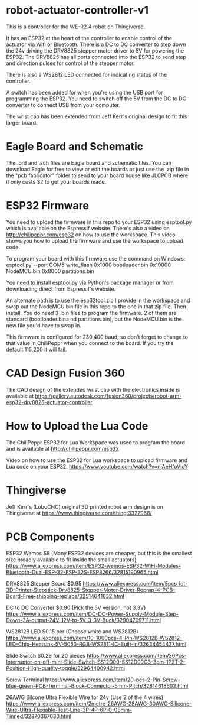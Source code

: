 # robot-actuator-controller-v1
This is a controller for the WE-R2.4 robot on Thingiverse.

It has an ESP32 at the heart of the controller to enable control of the actuator via Wifi or Bluetooth. There is a DC to DC converter to step down the 24v driving the DRV8825 stepper motor driver to 5V for powering the ESP32. The DRV8825 has all ports connected into the ESP32 to send step and direction pulses for control of the stepper motor.

There is also a WS2812 LED connected for indicating status of the controller.

A switch has been added for when you're using the USB port for programming the ESP32. You need to switch off the 5V from the DC to DC converter to connect USB from your computer.

The wrist cap has been extended from Jeff Kerr's original design to fit this larger board.

# Eagle Board and Schematic

The .brd and .sch files are Eagle board and schematic files. You can download Eagle for free to view or edit the boards or just use the .zip file in the "pcb fabricator" folder to send to your board house like JLCPCB where it only costs $2 to get your boards made.

# ESP32 Firmware

You need to upload the firmware in this repo to your ESP32 using esptool.py which is available on the Espressif website. There's also a video on http://chilipeppr.com/esp32 on how to use the workspace. This video shows you how to upload the firmware and use the workspace to upload code.

To program your board with this firmware use the command on Windows:
esptool.py --port COM5 write_flash 0x1000 bootloader.bin 0x10000 NodeMCU.bin 0x8000 partitions.bin

You need to install esptool.py via Python's package manager or from downloading direct from Espressif's website.

An alternate path is to use the esp32tool.zip I provide in the workspace and swap out the NodeMCU.bin file in this repo to the one in that zip file. Then install. You do need 3 .bin files to program the firmware. 2 of them are standard (bootloader.bina nd partitions.bin), but the NodeMCU.bin is the new file you'd have to swap in.

This firmware is configured for 230,400 baud, so don't forget to change to that value in ChiliPeppr when you connect to the board. If you try the default 115,200 it will fail.

# CAD Design Fusion 360

The CAD design of the extended wrist cap with the electronics inside is available at https://gallery.autodesk.com/fusion360/projects/robot-arm-esp32-drv8825-actuator-controller

# How to Upload the Lua Code

The ChiliPeppr ESP32 for Lua Workspace was used to program the board and is available at http://chilipeppr.com/esp32

Video on how to use the ESP32 for Lua workspace to upload firmware and Lua code on your ESP32. https://www.youtube.com/watch?v=njAeHfoVIoY

# Thingiverse

Jeff Kerr's (LoboCNC) original 3D printed robot arm design is on Thingiverse at https://www.thingiverse.com/thing:3327968/

# PCB Components

ESP32 Wemos $8 (Many ESP32 devices are cheaper, but this is the smallest size broadly available to fit inside the small actuators)
https://www.aliexpress.com/item/ESP32-wemos-ESP32-WiFi-Modules-Bluetooth-Dual-ESP-32-ESP-32S-ESP8266/32815190965.html

DRV8825 Stepper Board $0.95
https://www.aliexpress.com/item/5pcs-lot-3D-Printer-Stepstick-Drv8825-Stepper-Motor-Driver-Reprap-4-PCB-Board-Free-shipping-replace/32514641632.html

DC to DC Converter $0.90 (Pick the 5V version, not 3.3V)
https://www.aliexpress.com/item/DC-DC-Power-Supply-Module-Step-Down-3A-output-24V-12V-to-5V-3-3V-Buck/32904709711.html

WS2812B LED $0.15 per (Choose white and WS2812B)
https://www.aliexpress.com/item/10-1000pcs-4-Pin-WS2812B-WS2812-LED-Chip-Heatsink-5V-5050-RGB-WS2811-IC-Built-in/32634454437.html

Slide Switch $0.29 for 20 pieces
https://www.aliexpress.com/item/20Pcs-Interruptor-on-off-mini-Slide-Switch-SS12D00-SS12D00G3-3pin-1P2T-2-Position-High-quality-toggle/32964400942.html

Screw Terminal
https://www.aliexpress.com/item/20-pcs-2-Pin-Screw-blue-green-PCB-Terminal-Block-Connector-5mm-Pitch/32814618602.html

26AWG Silcone Ultra Flexible Wire for 24v (Use 2 of the 4 wires)
https://www.aliexpress.com/item/2metre-26AWG-28AWG-30AWG-Silicone-Wire-Ultra-Flexiable-Test-Line-3P-4P-6P-0-08mm-Tinned/32870367030.html

